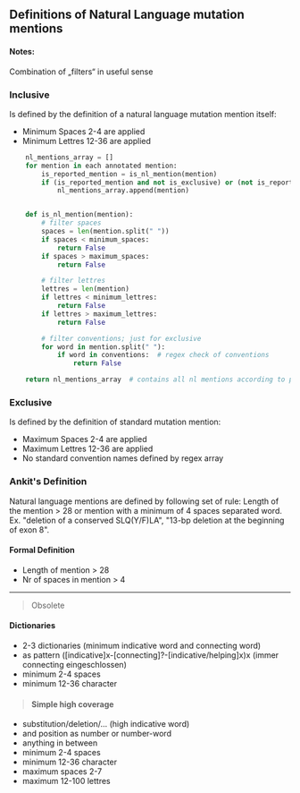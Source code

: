 ## Definitions of Natural Language mutation mentions

#### Notes:
Combination of „filters“ in useful sense

### Inclusive
Is defined by the definition of a natural language mutation mention itself:
- Minimum Spaces 2-4 are applied
- Minimum Lettres 12-36 are applied

```python
	nl_mentions_array = []
	for mention in each annotated mention:
		is_reported_mention = is_nl_mention(mention)
		if (is_reported_mention and not is_exclusive) or (not is_reported_mention and is_exclusive):
			nl_mentions_array.append(mention)


	def is_nl_mention(mention):
		# filter spaces
		spaces = len(mention.split(" "))
		if spaces < minimum_spaces:
			return False
		if spaces > maximum_spaces:
			return False

		# filter lettres
		lettres = len(mention)
		if lettres < minimum_lettres:
			return False
		if lettres > maximum_lettres:
			return False

		# filter conventions; just for exclusive
		for word in mention.split(" "):
			if word in conventions:  # regex check of conventions
				return False

	return nl_mentions_array  # contains all nl mentions according to parameters
```

### Exclusive
Is defined by the definition of standard mutation mention:
- Maximum Spaces 2-4 are applied
- Maximum Lettres 12-36 are applied
- No standard convention names defined by regex array

### Ankit's Definition
Natural language mentions are defined by following set of rule: Length of the mention > 28 or mention with a minimum of 4 spaces separated word. Ex. "deletion of a conserved SLQ(Y/F)LA", "13-bp deletion at the beginning of exon 8".

#### Formal Definition
- Length of mention > 28
- Nr of spaces in mention > 4

----
> Obsolete
#### Dictionaries
- 2-3 dictionaries (minimum indicative word and connecting word)
- as pattern ([indicative]x-[connecting]?-[indicative/helping]x)x (immer connecting eingeschlossen)
- minimum 2-4 spaces
- minimum 12-36 character

> #### Simple high coverage
- substitution/deletion/… (high indicative word)
- and position as number or number-word
- anything in between
- minimum 2-4 spaces
- minimum 12-36 character
- maximum spaces 2-7
- maximum 12-100 lettres